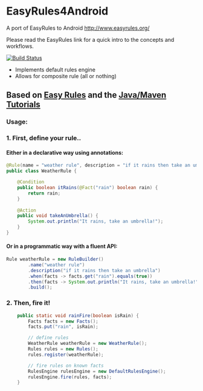 # EasyRules4Android

A port of EasyRules to Android
http://www.easyrules.org/

Please read the EasyRules link for a quick intro to the concepts and workflows.

[![Build Status](https://travis-ci.org/CrowdStrike/easyrulesgo.svg?branch=master)](https://travis-ci.org/CrowdStrike/easyrulesgo)

  - Implements default rules engine
  - Allows for composite rule (all or nothing)

## Based on [Easy Rules](https://github.com/j-easy/easy-rules/wiki) and the [Java/Maven Tutorials](https://github.com/j-easy/easy-rules/tree/master/easy-rules-tutorials)
### Usage:
### 1. First, define your rule..

#### Either in a declarative way using annotations:

```java
@Rule(name = "weather rule", description = "if it rains then take an umbrella")
public class WeatherRule {

    @Condition
    public boolean itRains(@Fact("rain") boolean rain) {
        return rain;
    }
    
    @Action
    public void takeAnUmbrella() {
        System.out.println("It rains, take an umbrella!");
    }
}
```

#### Or in a programmatic way with a fluent API:

```java
Rule weatherRule = new RuleBuilder()
        .name("weather rule")
        .description("if it rains then take an umbrella")
        .when(facts -> facts.get("rain").equals(true))
        .then(facts -> System.out.println("It rains, take an umbrella!"))
        .build();
```

### 2. Then, fire it!

```java
    public static void rainFire(boolean isRain) {
        Facts facts = new Facts();
        facts.put("rain", isRain);

        // define rules
        WeatherRule weatherRule = new WeatherRule();
        Rules rules = new Rules();
        rules.register(weatherRule);

        // fire rules on known facts
        RulesEngine rulesEngine = new DefaultRulesEngine();
        rulesEngine.fire(rules, facts);
    }
```